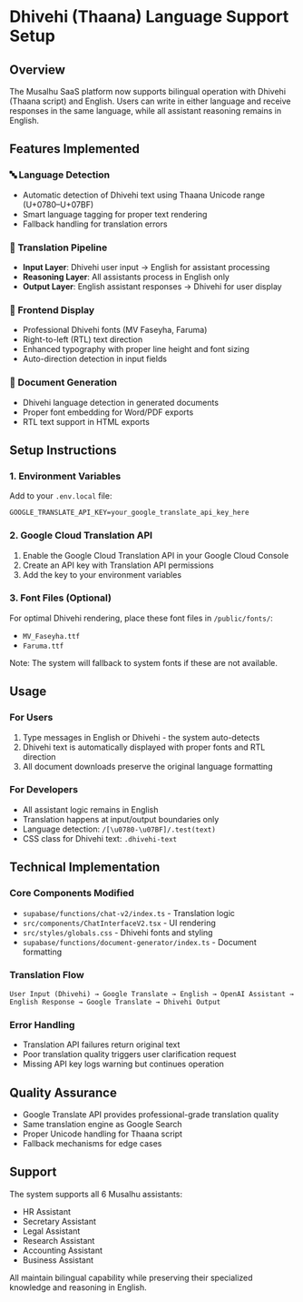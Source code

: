 # Dhivehi (Thaana) Language Support Setup

## Overview
The Musalhu SaaS platform now supports bilingual operation with Dhivehi (Thaana script) and English. Users can write in either language and receive responses in the same language, while all assistant reasoning remains in English.

## Features Implemented

### 🔤 Language Detection
- Automatic detection of Dhivehi text using Thaana Unicode range (U+0780–U+07BF)
- Smart language tagging for proper text rendering
- Fallback handling for translation errors

### 🔄 Translation Pipeline
- **Input Layer**: Dhivehi user input → English for assistant processing
- **Reasoning Layer**: All assistants process in English only
- **Output Layer**: English assistant responses → Dhivehi for user display

### 🎨 Frontend Display
- Professional Dhivehi fonts (MV Faseyha, Faruma)
- Right-to-left (RTL) text direction
- Enhanced typography with proper line height and font sizing
- Auto-direction detection in input fields

### 📄 Document Generation
- Dhivehi language detection in generated documents
- Proper font embedding for Word/PDF exports
- RTL text support in HTML exports

## Setup Instructions

### 1. Environment Variables
Add to your `.env.local` file:
```
GOOGLE_TRANSLATE_API_KEY=your_google_translate_api_key_here
```

### 2. Google Cloud Translation API
1. Enable the Google Cloud Translation API in your Google Cloud Console
2. Create an API key with Translation API permissions
3. Add the key to your environment variables

### 3. Font Files (Optional)
For optimal Dhivehi rendering, place these font files in `/public/fonts/`:
- `MV_Faseyha.ttf`
- `Faruma.ttf`

Note: The system will fallback to system fonts if these are not available.

## Usage

### For Users
1. Type messages in English or Dhivehi - the system auto-detects
2. Dhivehi text is automatically displayed with proper fonts and RTL direction
3. All document downloads preserve the original language formatting

### For Developers
- All assistant logic remains in English
- Translation happens at input/output boundaries only
- Language detection: `/[\u0780-\u07BF]/.test(text)`
- CSS class for Dhivehi text: `.dhivehi-text`

## Technical Implementation

### Core Components Modified
- `supabase/functions/chat-v2/index.ts` - Translation logic
- `src/components/ChatInterfaceV2.tsx` - UI rendering
- `src/styles/globals.css` - Dhivehi fonts and styling
- `supabase/functions/document-generator/index.ts` - Document formatting

### Translation Flow
```
User Input (Dhivehi) → Google Translate → English → OpenAI Assistant → English Response → Google Translate → Dhivehi Output
```

### Error Handling
- Translation API failures return original text
- Poor translation quality triggers user clarification request
- Missing API key logs warning but continues operation

## Quality Assurance
- Google Translate API provides professional-grade translation quality
- Same translation engine as Google Search
- Proper Unicode handling for Thaana script
- Fallback mechanisms for edge cases

## Support
The system supports all 6 Musalhu assistants:
- HR Assistant
- Secretary Assistant  
- Legal Assistant
- Research Assistant
- Accounting Assistant
- Business Assistant

All maintain bilingual capability while preserving their specialized knowledge and reasoning in English.